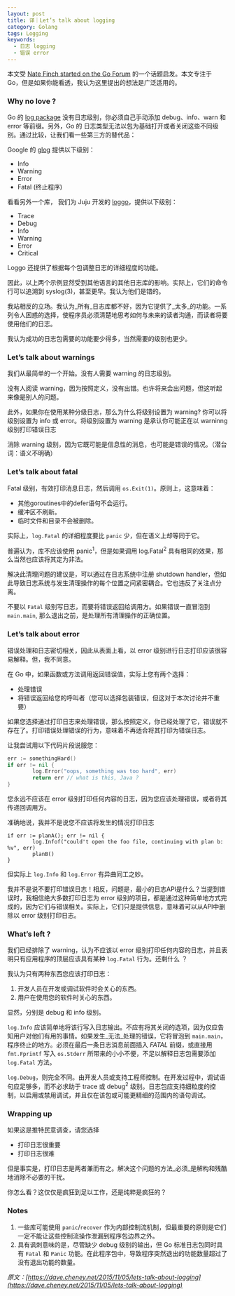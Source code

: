 ```yaml
---
layout: post
title: 译｜Let’s talk about logging
category: Golang
tags: Logging
keywords:
  - 日志 logging
  - 错误 error
---
```


本文受 [Nate Finch started on the Go Forum](https://forum.golangbridge.org/t/whats-so-bad-about-the-stdlibs-log-package/1435/) 的一个话题启发。本文专注于 Go，但是如果你能看透，我认为这里提出的想法是广泛适用的。

### Why no love ?

Go 的 [log package](https://golang.org/pkg/log/) 没有日志级别，你必须自己手动添加 debug、info、warn 和 error 等前缀。另外，Go 的 日志类型无法以包为基础打开或者关闭这些不同级别。通过比较，让我们看一些第三方的替代品：

Google 的 [glog](https://godoc.org/github.com/golang/glog) 提供以下级别：
* Info
* Warning
* Error
* Fatal (终止程序)

看看另外一个库， 我们为 Juju 开发的 [loggo](https://godoc.org/github.com/juju/loggo)，提供以下级别：

* Trace
* Debug
* Info
* Warning
* Error
* Critical

Loggo 还提供了根据每个包调整日志的详细程度的功能。

因此，以上两个示例显然受到其他语言的其他日志库的影响。实际上，它们的命令行可以追溯到 syslog(3)，甚至更早。我认为他们是错的。

我站相反的立场。我认为_所有_日志库都不好，因为它提供了_太多_的功能。一系列令人困惑的选择，使程序员必须清楚地思考如何与未来的读者沟通，而读者将要使用他们的日志。

我认为成功的日志包需要的功能要少得多，当然需要的级别也更少。

### Let’s talk about warnings

我们从最简单的一个开始。没有人需要 warning 的日志级别。

没有人阅读 warning，因为按照定义，没有出错。也许将来会出问题，但这听起来像是别人的问题。

此外，如果你在使用某种分级日志，那么为什么将级别设置为 warning? 你可以将级别设置为 info 或 error。将级别设置为 warning 是承认你可能正在以 warninng 级别打印错误日志

消除 warning 级别，因为它既可能是信息性的消息，也可能是错误的情况。（潜台词：语义不明确）

### Let’s talk about fatal

Fatal 级别，有效打印消息日志，然后调用 `os.Exit(1)`。原则上，这意味着：
* 其他goroutines中的defer语句不会运行。
* 缓冲区不刷新。
* 临时文件和目录不会被删除。

实际上，`log.Fatal` 的详细程度要比 `panic` 少，但在语义上却等同于它。

普遍认为，库不应该使用 panic<sup>1</sup>，但是如果调用 log.Fatal<sup>2</sup> 具有相同的效果，那么当然也应该将其定为非法。

解决此清理问题的建议是，可以通过在日志系统中注册 shutdown handler，但如此导致日志系统与发生清理操作的每个位置之间紧密耦合。它也违反了关注点分离。

不要以 `Fatal` 级别写日志，而要将错误返回给调用方。如果错误一直冒泡到 `main.main`, 那么退出之前，是处理所有清理操作的正确位置。

### Let’s talk about error

错误处理和日志密切相关，因此从表面上看，以 error 级别进行日志打印应该很容易解释。但，我不同意。

在 Go 中，如果函数或方法调用返回错误值，实际上您有两个选择：
* 处理错误
* 将错误返回给您的呼叫者（您可以选择包装错误，但这对于本次讨论并不重要）

如果您选择通过打印日志来处理错误，那么按照定义，你已经处理了它，错误就不存在了。打印错误处理错误的行为，意味着不再适合将其打印为错误日志。

让我尝试用以下代码片段说服您：
``` go
err := somethingHard()
if err != nil {
        log.Error("oops, something was too hard", err)
        return err // what is this, Java ?
}
```

您永远不应该在 error 级别打印任何内容的日志，因为您应该处理错误，或者将其传递回调用方。

准确地说，我并不是说您不应该将发生的情况打印日志
``` code
if err := planA(); err != nil {
        log.Infof("could't open the foo file, continuing with plan b: %v", err)
        planB()
}
```

但实际上 `log.Info` 和 `log.Error` 有异曲同工之妙。

我并不是说不要打印错误日志！相反，问题是，最小的日志API是什么？当提到错误时，我相信绝大多数打印日志为 error 级别的项目，都是通过这种简单地方式完成的，因为它们与错误相关。实际上，它们只是提供信息，意味着可以从API中删除以 error 级别打印日志。

### What’s left ?

我们已经排除了 warning，认为不应该以 error 级别打印任何内容的日志，并且表明只有应用程序的顶层应该具有某种 `log.Fatal` 行为。还剩什么 ？

我认为只有两种东西您应该打印日志：

1. 开发人员在开发或调试软件时会关心的东西。
2. 用户在使用您的软件时关心的东西。

显然，分别是 debug 和 info 级别。

`log.Info` 应该简单地将该行写入日志输出。不应有将其关闭的选项，因为仅应告知用户对他们有用的事情。如果发生_无法_处理的错误，它将冒泡到 `main.main`， 程序终止的地方。必须在最后一条日志消息前面插入 _FATAL_ 前缀，或直接用 `fmt.Fprintf` 写入 `os.Stderr` 所带来的小小不便，不足以解释日志包需要添加 `log.Fatal` 方法。

`log.Debug`，则完全不同。由开发人员或支持工程师控制。在开发过程中，调试语句应足够多，而不必求助于 trace 或 debug<sup>2</sup> 级别。日志包应支持细粒度的控制，以启用或禁用调试，并且仅在该包或可能更精细的范围内的语句调试。

### Wrapping up

如果这是推特民意调查，请您选择

* 打印日志很重要
* 打印日志很难

但是事实是，打印日志是两者兼而有之。解决这个问题的方法_必须_是解构和残酷地消除不必要的干扰。

你怎么看？这仅仅是疯狂到足以工作，还是纯粹是疯狂的？


### Notes

1. 一些库可能使用 `panic`/`recover` 作为内部控制流机制，但最重要的原则是它们一定不能让这些控制流操作泄漏到程序包边界之外。
2. 具有讽刺意味的是，尽管缺少 debug 级别的输出，但 Go 标准日志包同时具有 `Fatal` 和 `Panic` 功能。在此程序包中，导致程序突然退出的功能数量超过了没有退出功能的数量。

_原文：[https://dave.cheney.net/2015/11/05/lets-talk-about-logging](https://dave.cheney.net/2015/11/05/lets-talk-about-logging)_